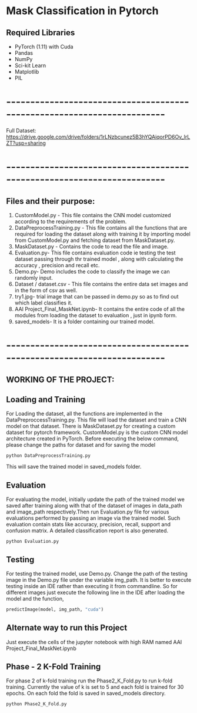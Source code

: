 # Mask Classification in Pytorch

## Required Libraries
- PyTorch (1.11) with Cuda
- Pandas
- NumPy
- Sci-kit Learn
- Matplotlib
- PIL
# -----------------------------------------------------------------------
Full Dataset: https://drive.google.com/drive/folders/1rLNzbcunez5B3hYQAiqorPD6Ov_lrLZT?usp=sharing

# -----------------------------------------------------------------------
## Files and their purpose:

1) CustomModel.py - This file contains the CNN model customized according to the requirements of the problem.
2) DataPreprocessTraining.py - This file contains all the functions that are required for loading the dataset along with training it by importing model from CustomModel.py and fetching dataset from MaskDataset.py. 
3) MaskDataset.py - Contains the code to read the file and image.
4) Evaluation.py- This file contains evaluation code ie testing the test dataset passing through thr trained model , along with calculating the accuracy , precision and recall etc.
5) Demo.py- Demo includes the code to classify the image we can randomly input.
6) Dataset / dataset.csv - This file contains the entire data set images and in the form of csv as well.
7) try1.jpg- trial image that can be passed in demo.py so as to find out which label classifies it.
8) AAI Project_Final_MaskNet.ipynb- It contains the entire code of all the modules from loading the dataset to evaluation , just in ipynb form.
9) saved_models- It is a folder containing our trained model.
# -----------------------------------------------------------------------
## WORKING OF THE PROJECT:

## Loading and Training

For Loading the dataset, all the functions are implemented in the DataPreproccessTraining.py. This file will load the dataset and train a CNN model on that dataset. There is MaskDataset.py for creating a custom dataset for pytorch framework. CustomModel.py is the custom CNN model architecture created in PyTorch. Before executing the below command, please change the paths for dataset and for saving the model 

```
python DataPreprocessTraining.py
```

This will save the trained model in saved_models folder.

## Evaluation

For evaluating the model, initially update the path of the trained model we saved after training along with that of the dataset of images in data_path and image_path respectively.Then run Evaluation.py file for various evaluations performed by passing an image via the trained model. Such evaluation contain stats like accuracy, precision, recall, support and confusion matrix. A detailed classification report is also generated.

```
python Evaluation.py
```

## Testing 

For testing the trained model, use Demo.py. Change the path of the testing image in the Demo.py file under the variable img_path. It is better to execute testing inside an IDE rather than executing it from commandline. So for different images just execute the following line in the IDE after loading the model and the function,

```Python
predictImage(model, img_path, "cuda")
```

## Alternate way to run this Project

Just execute the cells of the jupyter notebook with high RAM named AAI Project_Final_MaskNet.ipynb


## Phase - 2 K-Fold Training

For phase 2 of k-fold training run the Phase2_K_Fold.py to run k-fold training. Currently the value of k is set to 5 and each fold is trained for 30 epochs. On each fold the fold is saved in saved_models directory.

```
python Phase2_K_Fold.py
```


